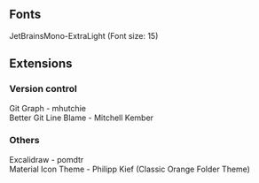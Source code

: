 ## Fonts
JetBrainsMono-ExtraLight (Font size: 15)

## Extensions
### Version control
Git Graph - mhutchie  
Better Git Line Blame - Mitchell Kember  
### Others
Excalidraw - pomdtr  
Material Icon Theme - Philipp Kief (Classic Orange Folder Theme)
